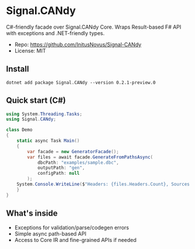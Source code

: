 # Signal.CANdy

C#-friendly facade over Signal.CANdy Core. Wraps Result-based F# API with exceptions and .NET-friendly types.

- Repo: https://github.com/InitusNovus/Signal-CANdy
- License: MIT

## Install

```
dotnet add package Signal.CANdy --version 0.2.1-preview.0
```

## Quick start (C#)

```csharp
using System.Threading.Tasks;
using Signal.CANdy;

class Demo
{
    static async Task Main()
    {
        var facade = new GeneratorFacade();
        var files = await facade.GenerateFromPathsAsync(
            dbcPath: "examples/sample.dbc",
            outputPath: "gen",
            configPath: null
        );
    System.Console.WriteLine($"Headers: {files.Headers.Count}, Sources: {files.Sources.Count}, Others: {files.Others.Count}");
    }
}
```

## What's inside
- Exceptions for validation/parse/codegen errors
- Simple async path-based API
- Access to Core IR and fine-grained APIs if needed
